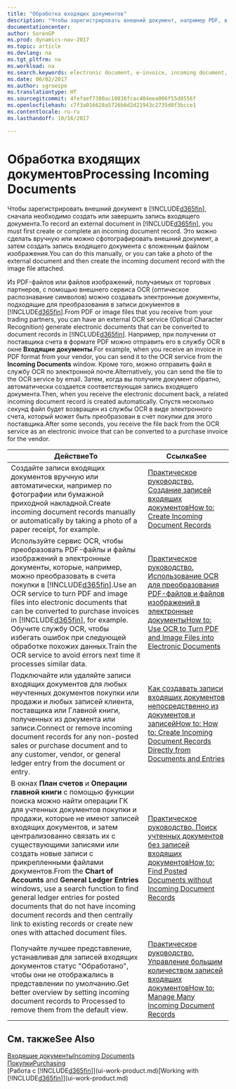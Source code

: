 ```yaml
---
title: "Обработка входящих документов"
description: "Чтобы зарегистрировать внешний документ, например PDF, в Dynamics NAV, сначала необходимо создать или завершить запись входящего документа."
documentationcenter: 
author: SorenGP
ms.prod: dynamics-nav-2017
ms.topic: article
ms.devlang: na
ms.tgt_pltfrm: na
ms.workload: na
ms.search.keywords: electronic document, e-invoice, incoming document, OCR, ecommerce, document exchange, import invoice
ms.date: 06/02/2017
ms.author: sgroespe
ms.translationtype: HT
ms.sourcegitcommit: 4fefaef7380ac10836fcac404eea006f55d8556f
ms.openlocfilehash: c7f3a016628a5726b6d2d21943c2735d0f3bcce1
ms.contentlocale: ru-ru
ms.lasthandoff: 10/16/2017

---
```

# <a name="processing-incoming-documents"></a><span data-ttu-id="8d55e-103">Обработка входящих документов</span><span class="sxs-lookup"><span data-stu-id="8d55e-103">Processing Incoming Documents</span></span>
<span data-ttu-id="8d55e-104">Чтобы зарегистрировать внешний документ в [!INCLUDE[d365fin](includes/d365fin_md.md)], сначала необходимо создать или завершить запись входящего документа.</span><span class="sxs-lookup"><span data-stu-id="8d55e-104">To record an external document in [!INCLUDE[d365fin](includes/d365fin_md.md)], you must first create or complete an incoming document record.</span></span> <span data-ttu-id="8d55e-105">Это можно сделать вручную или можно сфотографировать внешний документ, а затем создать запись входящего документа с вложенным файлом изображения.</span><span class="sxs-lookup"><span data-stu-id="8d55e-105">You can do this manually, or you can take a photo of the external document and then create the incoming document record with the image file attached.</span></span>

<span data-ttu-id="8d55e-106">Из PDF-файлов или файлов изображений, получаемых от торговых партнеров, с помощью внешнего сервиса OCR (оптическое распознавание символов) можно создавать электронные документы, подходящие для преобразования в записи документов в [!INCLUDE[d365fin](includes/d365fin_md.md)].</span><span class="sxs-lookup"><span data-stu-id="8d55e-106">From PDF or image files that you receive from your trading partners, you can have an external OCR service (Optical Character Recognition) generate electronic documents that can be converted to document records in [!INCLUDE[d365fin](includes/d365fin_md.md)].</span></span> <span data-ttu-id="8d55e-107">Например, при получении от поставщика счета в формате PDF можно отправить его в службу OCR в окне **Входящие документы**.</span><span class="sxs-lookup"><span data-stu-id="8d55e-107">For example, when you receive an invoice in PDF format from your vendor, you can send it to the OCR service from the **Incoming Documents** window.</span></span> <span data-ttu-id="8d55e-108">Кроме того, можно отправить файл в службу OCR по электронной почте.</span><span class="sxs-lookup"><span data-stu-id="8d55e-108">Alternatively, you can send the file to the OCR service by email.</span></span> <span data-ttu-id="8d55e-109">Затем, когда вы получите документ обратно, автоматически создается соответствующая запись входящего документа.</span><span class="sxs-lookup"><span data-stu-id="8d55e-109">Then, when you receive the electronic document back, a related incoming document record is created automatically.</span></span> <span data-ttu-id="8d55e-110">Спустя несколько секунд файл будет возвращен из службы OCR в виде электронного счета, который может быть преобразован в счет покупки для этого поставщика.</span><span class="sxs-lookup"><span data-stu-id="8d55e-110">After some seconds, you receive the file back from the OCR service as an electronic invoice that can be converted to a purchase invoice for the vendor.</span></span>

| <span data-ttu-id="8d55e-111">Действие</span><span class="sxs-lookup"><span data-stu-id="8d55e-111">To</span></span> | <span data-ttu-id="8d55e-112">Ссылка</span><span class="sxs-lookup"><span data-stu-id="8d55e-112">See</span></span> |
| --- | --- |
| <span data-ttu-id="8d55e-113">Создайте записи входящих документов вручную или автоматически, например по фотографии или бумажной приходной накладной.</span><span class="sxs-lookup"><span data-stu-id="8d55e-113">Create incoming document records manually or automatically by taking a photo of a paper receipt, for example.</span></span> |[<span data-ttu-id="8d55e-114">Практическое руководство. Создание записей входящих документов</span><span class="sxs-lookup"><span data-stu-id="8d55e-114">How to: Create Incoming Document Records</span></span>](across-how-create-income-document-records.md) |
| <span data-ttu-id="8d55e-115">Используйте сервис OCR, чтобы преобразовать PDF-файлы и файлы изображений в электронные документы, которые, например, можно преобразовать в счета покупки в [!INCLUDE[d365fin](includes/d365fin_md.md)].</span><span class="sxs-lookup"><span data-stu-id="8d55e-115">Use an OCR service to turn PDF and image files into electronic documents that can be converted to purchase invoices in [!INCLUDE[d365fin](includes/d365fin_md.md)], for example.</span></span> <span data-ttu-id="8d55e-116">Обучите службу OCR, чтобы избегать ошибок при следующей обработке похожих данных.</span><span class="sxs-lookup"><span data-stu-id="8d55e-116">Train the OCR service to avoid errors next time it processes similar data.</span></span> |[<span data-ttu-id="8d55e-117">Практическое руководство. Использование OCR для преобразования PDF-файлов и файлов изображений в электронные документы</span><span class="sxs-lookup"><span data-stu-id="8d55e-117">How to: Use OCR to Turn PDF and Image Files into Electronic Documents</span></span>](across-how-use-ocr-pdf-images-files.md) |
| <span data-ttu-id="8d55e-118">Подключайте или удаляйте записи входящих документов для любых неучтенных документов покупки или продажи и любых записей клиента, поставщика или Главной книги, полученных из документа или записи.</span><span class="sxs-lookup"><span data-stu-id="8d55e-118">Connect or remove incoming document records for any non-posted sales or purchase document and to any customer, vendor, or general ledger entry from the document or entry.</span></span> |[<span data-ttu-id="8d55e-119">Как создавать записи входящих документов непосредственно из документов и записей</span><span class="sxs-lookup"><span data-stu-id="8d55e-119">How to: How to: Create Incoming Document Records Directly from Documents and Entries</span></span>](across-how-connect-disconnect-income-document-records.md) |
| <span data-ttu-id="8d55e-120">В окнах **План счетов** и **Операции главной книги** с помощью функции поиска можно найти операции ГК для учтенных документов покупки и продажи, которые не имеют записей входящих документов, и затем централизованно связать их с существующими записями или создать новые записи с прикрепленными файлами документов.</span><span class="sxs-lookup"><span data-stu-id="8d55e-120">From the **Chart of Accounts** and **General Ledger Entries** windows, use a search function to find general ledger entries for posted documents that do not have incoming document records and then centrally link to existing records or create new ones with attached document files.</span></span> |[<span data-ttu-id="8d55e-121">Практическое руководство. Поиск учтенных документов без записей входящих документов</span><span class="sxs-lookup"><span data-stu-id="8d55e-121">How to: Find Posted Documents without Incoming Document Records</span></span>](across-how-find-posted-documents-without-income-document-records.md) |
| <span data-ttu-id="8d55e-122">Получайте лучшее представление, устанавливая для записей входящих документов статус "Обработано", чтобы они не отображались в представлении по умолчанию.</span><span class="sxs-lookup"><span data-stu-id="8d55e-122">Get better overview by setting incoming document records to Processed to remove them from the default view.</span></span> |[<span data-ttu-id="8d55e-123">Практическое руководство. Управление большим количеством записей входящих документов</span><span class="sxs-lookup"><span data-stu-id="8d55e-123">How to: Manage Many Incoming Document Records</span></span>](across-how-manage-many-income-document-records.md) |

## <a name="see-also"></a><span data-ttu-id="8d55e-124">См. также</span><span class="sxs-lookup"><span data-stu-id="8d55e-124">See Also</span></span>
[<span data-ttu-id="8d55e-125">Входящие документы</span><span class="sxs-lookup"><span data-stu-id="8d55e-125">Incoming Documents</span></span>](across-income-documents.md)  
[<span data-ttu-id="8d55e-126">Покупки</span><span class="sxs-lookup"><span data-stu-id="8d55e-126">Purchasing</span></span>](purchasing-manage-purchasing.md)  
<span data-ttu-id="8d55e-127">[Работа с [!INCLUDE[d365fin](includes/d365fin_md.md)]](ui-work-product.md)</span><span class="sxs-lookup"><span data-stu-id="8d55e-127">[Working with [!INCLUDE[d365fin](includes/d365fin_md.md)]](ui-work-product.md)</span></span>

